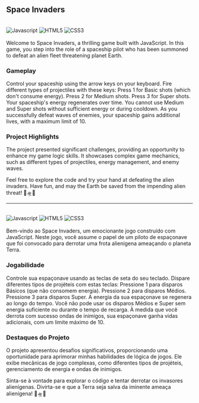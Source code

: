 ## Space Invaders
<div style = "display: inline_block"></br>
    <img align_item ="center" alt = "Javascript" src = "https://img.shields.io/badge/JavaScript-F7DF1E?style=for-the-badge&logo=javascript&logoColor=black"/>
    <img align_item ="center" alt = "HTML5" src = "https://img.shields.io/badge/HTML5-E34F26?style=for-the-badge&logo=html5&logoColor=white"/>
    <img align_item ="center" alt = "CSS3" src = "https://img.shields.io/badge/CSS3-1572B6?style=for-the-badge&logo=css3&logoColor=white"/> 
</div></br>
Welcome to Space Invaders, a thrilling game built with JavaScript. In this game, you step into the role of a spaceship pilot who has been summoned to defeat an alien fleet threatening planet Earth.

### Gameplay
Control your spaceship using the arrow keys on your keyboard.
Fire different types of projectiles with these keys:
Press 1 for Basic shots (which don't consume energy).
Press 2 for Medium shots.
Press 3 for Super shots.
Your spaceship's energy regenerates over time.
You cannot use Medium and Super shots without sufficient energy or during cooldown.
As you successfully defeat waves of enemies, your spaceship gains additional lives, with a maximum limit of 10.

### Project Highlights
The project presented significant challenges, providing an opportunity to enhance my game logic skills.
It showcases complex game mechanics, such as different types of projectiles, energy management, and enemy waves.

Feel free to explore the code and try your hand at defeating the alien invaders. Have fun, and may the Earth be saved from the impending alien threat! 🚀🛸💥

--------------------------------------------------------------------------------------------------------------------------------------------------------------------------------------
<div style = "display: inline_block"></br>
    <img align_item ="center" alt = "Javascript" src = "https://img.shields.io/badge/JavaScript-F7DF1E?style=for-the-badge&logo=javascript&logoColor=black"/>
    <img align_item ="center" alt = "HTML5" src = "https://img.shields.io/badge/HTML5-E34F26?style=for-the-badge&logo=html5&logoColor=white"/>
    <img align_item ="center" alt = "CSS3" src = "https://img.shields.io/badge/CSS3-1572B6?style=for-the-badge&logo=css3&logoColor=white"/> 
</div></br>
Bem-vindo ao Space Invaders, um emocionante jogo construído com JavaScript. Neste jogo, você assume o papel de um piloto de espaçonave que foi convocado para derrotar uma frota alienígena ameaçando o planeta Terra.

### Jogabilidade
Controle sua espaçonave usando as teclas de seta do seu teclado.
Dispare diferentes tipos de projéteis com estas teclas:
Pressione 1 para disparos Básicos (que não consomem energia).
Pressione 2 para disparos Médios.
Pressione 3 para disparos Super.
A energia da sua espaçonave se regenera ao longo do tempo.
Você não pode usar os disparos Médios e Super sem energia suficiente ou durante o tempo de recarga.
À medida que você derrota com sucesso ondas de inimigos, sua espaçonave ganha vidas adicionais, com um limite máximo de 10.

### Destaques do Projeto
O projeto apresentou desafios significativos, proporcionando uma oportunidade para aprimorar minhas habilidades de lógica de jogos.
Ele exibe mecânicas de jogo complexas, como diferentes tipos de projéteis, gerenciamento de energia e ondas de inimigos.

Sinta-se à vontade para explorar o código e tentar derrotar os invasores alienígenas. Divirta-se e que a Terra seja salva da iminente ameaça alienígena! 🚀🛸💥
